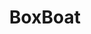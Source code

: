 ---
codehost: https://github.com/boxboat
linkedin: https://linkedin.com/company/boxboat
logohandle: boxboat
sort: boxboat
title: BoxBoat
twitter: https://x.com/boxboat
website: https://boxboat.com/
youtube: https://youtube.com/channel/UCrpEWVbKpMfzrRakJNB0MZg
---